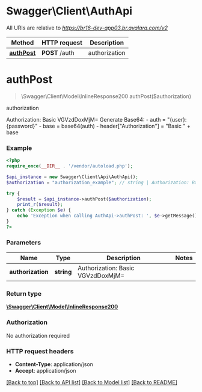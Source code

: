 # Swagger\Client\AuthApi

All URIs are relative to *https://br16-dev-app03.br.avalara.com/v2*

Method | HTTP request | Description
------------- | ------------- | -------------
[**authPost**](AuthApi.md#authPost) | **POST** /auth | authorization


# **authPost**
> \Swagger\Client\Model\InlineResponse200 authPost($authorization)

authorization

Authorization: Basic VGVzdDoxMjM=  Generate Base64:  - auth = \"{user}:{password}\"  - base = base64(auth)  - header[\"Authorization\"] = \"Basic \" + base

### Example
```php
<?php
require_once(__DIR__ . '/vendor/autoload.php');

$api_instance = new Swagger\Client\Api\AuthApi();
$authorization = "authorization_example"; // string | Authorization: Basic VGVzdDoxMjM=

try {
    $result = $api_instance->authPost($authorization);
    print_r($result);
} catch (Exception $e) {
    echo 'Exception when calling AuthApi->authPost: ', $e->getMessage(), PHP_EOL;
}
?>
```

### Parameters

Name | Type | Description  | Notes
------------- | ------------- | ------------- | -------------
 **authorization** | **string**| Authorization: Basic VGVzdDoxMjM&#x3D; |

### Return type

[**\Swagger\Client\Model\InlineResponse200**](../Model/InlineResponse200.md)

### Authorization

No authorization required

### HTTP request headers

 - **Content-Type**: application/json
 - **Accept**: application/json

[[Back to top]](#) [[Back to API list]](../../README.md#documentation-for-api-endpoints) [[Back to Model list]](../../README.md#documentation-for-models) [[Back to README]](../../README.md)


